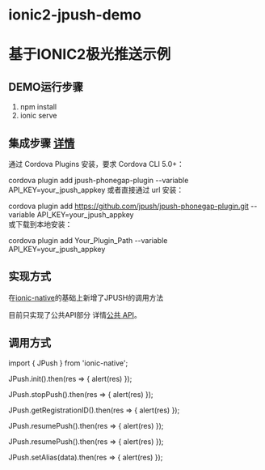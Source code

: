 # ionic2-jpush-demo
# 基于IONIC2极光推送示例


## DEMO运行步骤

1. npm install
2. ionic serve


## 集成步骤   [详情](https://github.com/jpush/jpush-phonegap-plugin)

通过 Cordova Plugins 安装，要求 Cordova CLI 5.0+：

cordova plugin add jpush-phonegap-plugin --variable API_KEY=your_jpush_appkey
或者直接通过 url 安装：

cordova plugin add https://github.com/jpush/jpush-phonegap-plugin.git --variable API_KEY=your_jpush_appkey  
或下载到本地安装：

cordova plugin add Your_Plugin_Path  --variable API_KEY=your_jpush_appkey


## 实现方式

在[ionic-native](https://github.com/driftyco/ionic-native)的基础上新增了JPUSH的调用方法

目前只实现了公共API部分 详情[公共 API]( https://github.com/jpush/jpush-phonegap-plugin/blob/master/doc/Common_detail_api.md)。

## 调用方式

import { JPush } from 'ionic-native';

JPush.init().then(res => { alert(res) });

JPush.stopPush().then(res => { alert(res) });

JPush.getRegistrationID().then(res => { alert(res) });

JPush.resumePush().then(res => { alert(res) });

JPush.resumePush().then(res => { alert(res) });

JPush.setAlias(data).then(res => { alert(res) });

